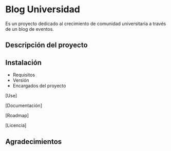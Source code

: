 # Blog Universidad
Es un proyecto dedicado al crecimiento de comunidad universitaria a través de un blog de eventos.

## Descripción del proyecto

## Instalación
- Requisitos
- Versión
- Encargados del proyecto


[Use]

[Documentación]

[Roadmap]

[Licencia]

## Agradecimientos
